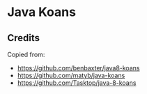 # Java Koans

## Credits

Copied from:
 
- https://github.com/benbaxter/java8-koans
- https://github.com/matyb/java-koans
- https://github.com/Tasktop/java-8-koans